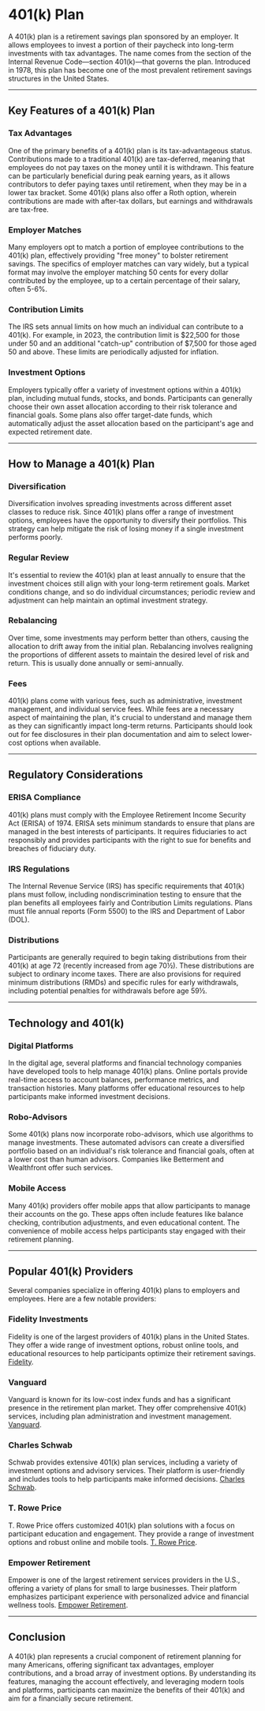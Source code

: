 # 401(k) Plan

A 401(k) plan is a retirement savings plan sponsored by an employer. It allows employees to invest a portion of their paycheck into long-term investments with tax advantages. The name comes from the section of the Internal Revenue Code—section 401(k)—that governs the plan. Introduced in 1978, this plan has become one of the most prevalent retirement savings structures in the United States. 

---

## Key Features of a 401(k) Plan

### Tax Advantages
One of the primary benefits of a 401(k) plan is its tax-advantageous status. Contributions made to a traditional 401(k) are tax-deferred, meaning that employees do not pay taxes on the money until it is withdrawn. This feature can be particularly beneficial during peak earning years, as it allows contributors to defer paying taxes until retirement, when they may be in a lower tax bracket. Some 401(k) plans also offer a Roth option, wherein contributions are made with after-tax dollars, but earnings and withdrawals are tax-free.

### Employer Matches
Many employers opt to match a portion of employee contributions to the 401(k) plan, effectively providing "free money" to bolster retirement savings. The specifics of employer matches can vary widely, but a typical format may involve the employer matching 50 cents for every dollar contributed by the employee, up to a certain percentage of their salary, often 5-6%.

### Contribution Limits
The IRS sets annual limits on how much an individual can contribute to a 401(k). For example, in 2023, the contribution limit is $22,500 for those under 50 and an additional "catch-up" contribution of $7,500 for those aged 50 and above. These limits are periodically adjusted for inflation.

### Investment Options
Employers typically offer a variety of investment options within a 401(k) plan, including mutual funds, stocks, and bonds. Participants can generally choose their own asset allocation according to their risk tolerance and financial goals. Some plans also offer target-date funds, which automatically adjust the asset allocation based on the participant's age and expected retirement date.

---

## How to Manage a 401(k) Plan

### Diversification
Diversification involves spreading investments across different asset classes to reduce risk. Since 401(k) plans offer a range of investment options, employees have the opportunity to diversify their portfolios. This strategy can help mitigate the risk of losing money if a single investment performs poorly.

### Regular Review
It's essential to review the 401(k) plan at least annually to ensure that the investment choices still align with your long-term retirement goals. Market conditions change, and so do individual circumstances; periodic review and adjustment can help maintain an optimal investment strategy.

### Rebalancing
Over time, some investments may perform better than others, causing the allocation to drift away from the initial plan. Rebalancing involves realigning the proportions of different assets to maintain the desired level of risk and return. This is usually done annually or semi-annually.

### Fees
401(k) plans come with various fees, such as administrative, investment management, and individual service fees. While fees are a necessary aspect of maintaining the plan, it's crucial to understand and manage them as they can significantly impact long-term returns. Participants should look out for fee disclosures in their plan documentation and aim to select lower-cost options when available.

---

## Regulatory Considerations

### ERISA Compliance
401(k) plans must comply with the Employee Retirement Income Security Act (ERISA) of 1974. ERISA sets minimum standards to ensure that plans are managed in the best interests of participants. It requires fiduciaries to act responsibly and provides participants with the right to sue for benefits and breaches of fiduciary duty.

### IRS Regulations
The Internal Revenue Service (IRS) has specific requirements that 401(k) plans must follow, including nondiscrimination testing to ensure that the plan benefits all employees fairly and Contribution Limits regulations. Plans must file annual reports (Form 5500) to the IRS and Department of Labor (DOL).

### Distributions
Participants are generally required to begin taking distributions from their 401(k) at age 72 (recently increased from age 70½). These distributions are subject to ordinary income taxes. There are also provisions for required minimum distributions (RMDs) and specific rules for early withdrawals, including potential penalties for withdrawals before age 59½.

---

## Technology and 401(k)

### Digital Platforms
In the digital age, several platforms and financial technology companies have developed tools to help manage 401(k) plans. Online portals provide real-time access to account balances, performance metrics, and transaction histories. Many platforms offer educational resources to help participants make informed investment decisions.

### Robo-Advisors
Some 401(k) plans now incorporate robo-advisors, which use algorithms to manage investments. These automated advisors can create a diversified portfolio based on an individual's risk tolerance and financial goals, often at a lower cost than human advisors. Companies like Betterment and Wealthfront offer such services.

### Mobile Access
Many 401(k) providers offer mobile apps that allow participants to manage their accounts on the go. These apps often include features like balance checking, contribution adjustments, and even educational content. The convenience of mobile access helps participants stay engaged with their retirement planning.

---

## Popular 401(k) Providers

Several companies specialize in offering 401(k) plans to employers and employees. Here are a few notable providers:

### Fidelity Investments
Fidelity is one of the largest providers of 401(k) plans in the United States. They offer a wide range of investment options, robust online tools, and educational resources to help participants optimize their retirement savings. [Fidelity](https://www.fidelity.com).

### Vanguard
Vanguard is known for its low-cost index funds and has a significant presence in the retirement plan market. They offer comprehensive 401(k) services, including plan administration and investment management. [Vanguard](https://www.vanguard.com).

### Charles Schwab
Schwab provides extensive 401(k) plan services, including a variety of investment options and advisory services. Their platform is user-friendly and includes tools to help participants make informed decisions. [Charles Schwab](https://www.schwab.com).

### T. Rowe Price
T. Rowe Price offers customized 401(k) plan solutions with a focus on participant education and engagement. They provide a range of investment options and robust online and mobile tools. [T. Rowe Price](https://www.troweprice.com).

### Empower Retirement
Empower is one of the largest retirement services providers in the U.S., offering a variety of plans for small to large businesses. Their platform emphasizes participant experience with personalized advice and financial wellness tools. [Empower Retirement](https://www.empower-retirement.com).

---

## Conclusion

A 401(k) plan represents a crucial component of retirement planning for many Americans, offering significant tax advantages, employer contributions, and a broad array of investment options. By understanding its features, managing the account effectively, and leveraging modern tools and platforms, participants can maximize the benefits of their 401(k) and aim for a financially secure retirement.
